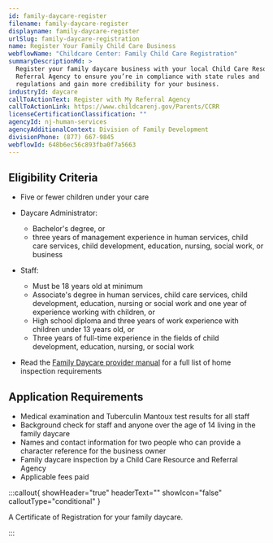 ```yaml
---
id: family-daycare-register
filename: family-daycare-register
displayname: family-daycare-register
urlSlug: family-daycare-registration
name: Register Your Family Child Care Business
webflowName: "Childcare Center: Family Child Care Registration"
summaryDescriptionMd: >
  Register your family daycare business with your local Child Care Resource and
  Referral Agency to ensure you’re in compliance with state rules and
  regulations and gain more credibility for your business.
industryId: daycare
callToActionText: Register with My Referral Agency
callToActionLink: https://www.childcarenj.gov/Parents/CCRR
licenseCertificationClassification: ""
agencyId: nj-human-services
agencyAdditionalContext: Division of Family Development
divisionPhone: (877) 667-9845
webflowId: 648b6ec56c893fba0f7a5663
---
```

## Eligibility Criteria

* Five or fewer children under your care
* Daycare Administrator:

  * Bachelor's degree, or
  * three years of management experience in human services, child care services, child development, education, nursing, social work, or business
* Staff:

  * Must be 18 years old at minimum
  * Associate's degree in human services, child care services, child development, education, nursing or social work and one year of experience working with children, or
  * High school diploma and three years of work experience with children under 13 years old, or
  * Three years of full-time experience in the fields of child development, education, nursing, or social work
* Read the [Family Daycare provider manual](https://www.nj.gov/dcf/providers/licensing/laws/FCCmanual.pdf) for a full list of home inspection requirements

## Application Requirements

* Medical examination and Tuberculin Mantoux test results for all staff
* Background check for staff and anyone over the age of 14 living in the family daycare
* Names and contact information for two people who can provide a character reference for the business owner
* Family daycare inspection by a Child Care Resource and Referral Agency
* Applicable fees paid

:::callout{ showHeader="true" headerText="" showIcon="false" calloutType="conditional" }

A Certificate of Registration for your family daycare.

:::